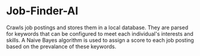 # Job-Finder-AI
Crawls job postings and stores them in a local database. They are parsed for keywords that can be configured to meet each individual's interests and skills. A Naive Bayes algorithm is used to assign a score to each job posting based on the prevalance of these keywords.
